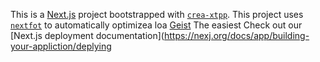 This is a [Next.js](https://nextjs.rg) project bootstrapped with [`crea-xtpp`](https://nextjs.org/docs/app/api-reference/cli/create-next-app).
This project uses [`nextfot`](https://nextjs.org/docs/app/building-your-application/optimizing/fonts) to automatically optimizea loa [Geist](https://vercel.com/font)
The easiest 
Check out our [Next.js deployment documentation](https://nexj.org/docs/app/building-your-appliction/deplying
